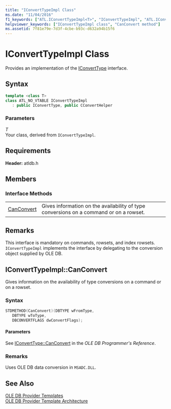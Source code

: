 ```yaml
---
title: "IConvertTypeImpl Class"
ms.date: "11/04/2016"
f1_keywords: ["ATL.IConvertTypeImpl<T>", "IConvertTypeImpl", "ATL.IConvertTypeImpl", "ATL::IConvertTypeImpl", "ATL::IConvertTypeImpl<T>", "IConvertTypeImpl.CanConvert", "CanConvert", "IConvertTypeImpl::CanConvert"]
helpviewer_keywords: ["IConvertTypeImpl class", "CanConvert method"]
ms.assetid: 7f81e79e-7d3f-4cbe-b93c-d632a94b15f6
---
```

# IConvertTypeImpl Class

Provides an implementation of the [IConvertType](/previous-versions/windows/desktop/ms715926) interface.

## Syntax

```cpp
template <class T>
class ATL_NO_VTABLE IConvertTypeImpl
   : public IConvertType, public CConvertHelper
```

### Parameters

*T*<br/>
Your class, derived from `IConvertTypeImpl`.

## Requirements

**Header:** atldb.h

## Members

### Interface Methods

|||
|-|-|
|[CanConvert](#canconvert)|Gives information on the availability of type conversions on a command or on a rowset.|

## Remarks

This interface is mandatory on commands, rowsets, and index rowsets. `IConvertTypeImpl` implements the interface by delegating to the conversion object supplied by OLE DB.

## <a name="canconvert"></a> IConvertTypeImpl::CanConvert

Gives information on the availability of type conversions on a command or on a rowset.

### Syntax

```cpp
STDMETHOD(CanConvert)(DBTYPE wFromType,
   DBTYPE wToType,
   DBCONVERTFLAGS dwConvertFlags);
```

#### Parameters

See [IConvertType::CanConvert](/previous-versions/windows/desktop/ms711224) in the *OLE DB Programmer's Reference*.

### Remarks

Uses OLE DB data conversion in `MSADC.DLL`.

## See Also

[OLE DB Provider Templates](../../data/oledb/ole-db-provider-templates-cpp.md)<br/>
[OLE DB Provider Template Architecture](../../data/oledb/ole-db-provider-template-architecture.md)